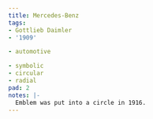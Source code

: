 ```yaml
---
title: Mercedes-Benz
tags:
- Gottlieb Daimler
- '1909'

- automotive

- symbolic
- circular
- radial
pad: 2
notes: |-
  Emblem was put into a circle in 1916.
---
```


